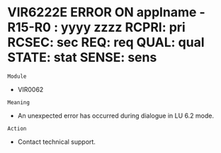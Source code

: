 # VIR6222E ERROR ON applname - R15-R0 : yyyy zzzz RCPRI: pri RCSEC: sec REQ: req QUAL: qual STATE: stat SENSE: sens

`Module`
- VIR0062

`Meaning`
- An unexpected error has occurred during dialogue in LU 6.2 mode.

`Action`
- Contact technical support.
